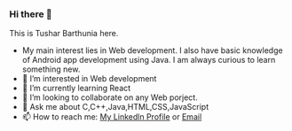 ### Hi there 👋
This is Tushar Barthunia here.
- My main interest lies in Web development. I also have basic knowledge of Android app development using Java. I am always curious to learn something new.
- 👀 I’m interested in Web development
- 🌱 I’m currently learning React 
- 💞 I’m looking to collaborate on any Web porject.
- 💬 Ask me about C,C++,Java,HTML,CSS,JavaScript
- 📫 How to reach me: [My Linkedln Profile](https://www.linkedin.com/in/tushar-barthunia-3a52841b1/) or [Email](mailto:tbarthuniya7186@gmail.com)
